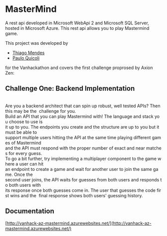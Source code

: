 # MasterMind

A rest api developed in Microsoft WebApi 2 and Microsoft SQL Server, hosted in Microsoft Azure.
This rest api allows you to play Mastermind game.

This project was developed by

* [Thiago Mendes](https://www.linkedin.com/in/thimens)
* [Paulo Quicoli](https://br.linkedin.com/in/pauloquicoli)

for the Vanhackathon and covers the first challenge proprosed by Axion Zen:

## Challenge One: Backend Implementation 
 
Are you a backend architect that can spin up robust, well tested APIs? Then this may be the 
challenge for you. 
 
Build an API that you can play Mastermind with! The language and stack you choose to use is 
it up to you. The endpoints you create and the structure are up to you but it must be able to 
support multiple users hitting the API at the same time playing different games of Mastermind 
and the API must respond with the proper number of exact and near matches for every guess. 
 
To go a bit further, try implementing a multiplayer component to the game where a user can hit 
an endpoint to create a game and wait for another user to join the same game. Once the 
second user joins, the API waits for guesses from both users and responds to both users with 
its response once both guesses come in. The user that guesses the code first wins and the 
final response shows both users' guessing history.

## Documentation

[http://vanhack-az-mastermind.azurewebsites.net/](http://vanhack-az-mastermind.azurewebsites.net/)

